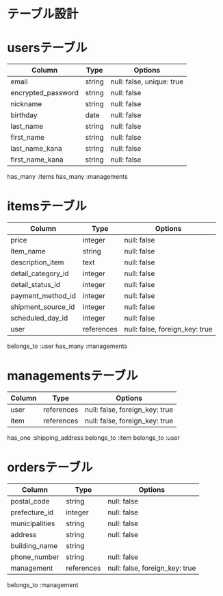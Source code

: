 # テーブル設計
# usersテーブル
| Column               | Type    | Options                     |
| -------------------- | ------- | --------------------------- |
| email                | string  | null: false, unique: true   |
| encrypted_password   | string  | null: false                 |
| nickname             | string  | null: false                 |
| birthday             | date    | null: false                 |
| last_name            | string  | null: false                 |
| first_name           | string  | null: false                 |
| last_name_kana       | string  | null: false                 |
| first_name_kana      | string  | null: false                 |

 has_many :items
 has_many :managements



# itemsテーブル
| Column             | Type           | Options                        |
| ------------------ | -------------- | ------------------------------ |
| price              | integer        | null: false                    |
| item_name          | string         | null: false                    |
| description_item   | text           | null: false                    |
| detail_category_id | integer        | null: false                    |
| detail_status_id   | integer        | null: false                    |
| payment_method_id  | integer        | null: false                    |
| shipment_source_id | integer        | null: false                    |
| scheduled_day_id   | integer        | null: false                    |
| user               | references     | null: false, foreign_key: true |

 belongs_to :user
 has_many :managements


# managementsテーブル

| Column            | Type       | Options                        |
| ----------------- | ---------- | -----------                    |
| user              | references | null: false, foreign_key: true |
| item              | references | null: false, foreign_key: true |

 has_one :shipping_address
 belongs_to :item
 belongs_to :user

# ordersテーブル
| Column         | Type       | Options                        |
|--------------- | ---------- | ------------------------------ |
| postal_code    | string     | null: false                    |
| prefecture_id  | integer    | null: false                    |
| municipalities | string     | null: false                    |
| address        | string     | null: false                    |
| building_name  | string     |                                |
| phone_number   | string     | null: false                    |
| management     | references | null: false, foreign_key: true |

 belongs_to :management